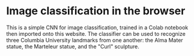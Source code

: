 # Image classification in the browser

This is a simple CNN for image classification, trained in a Colab notebook then imported onto this website. The classifier can be used to recognize three Columbia University landmarks from one another: the Alma Mater statue, the Marteleur statue, and the "Curl" sculpture. 
